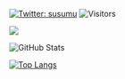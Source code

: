 [![Twitter: susumu](https://img.shields.io/twitter/follow/susumu?style=social)](https://twitter.com/chiwatafan)
![Visitors](https://visitor-badge.glitch.me/badge?page_id=siroyamasusumu&left_color=gray&right_color=blue)
 
![](https://github-profile-summary-cards.vercel.app/api/cards/profile-details?username=siroyamasusumu&theme=vue)
 
![GitHub Stats](https://github-readme-stats.vercel.app/api?username=siroyamasusumu&show_icons=true)
 
[![Top Langs](https://github-readme-stats.vercel.app/api/top-langs/?username=siroyamasusumu&layout=compact&langs_count=6)](https://github.com/anuraghazra/github-readme-stats)

